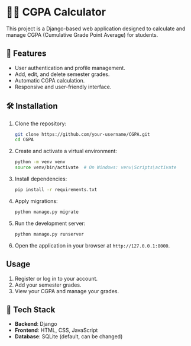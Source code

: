 # 🧑‍🎓 CGPA Calculator
This project is a Django-based web application designed to calculate and manage CGPA (Cumulative Grade Point Average) for students.

## 🚀 Features

- User authentication and profile management.
- Add, edit, and delete semester grades.
- Automatic CGPA calculation.
- Responsive and user-friendly interface.

## 🛠️ Installation

1. Clone the repository:
    ```bash
    git clone https://github.com/your-username/CGPA.git
    cd CGPA
    ```

2. Create and activate a virtual environment:
    ```bash
    python -m venv venv
    source venv/bin/activate  # On Windows: venv\Scripts\activate
    ```

3. Install dependencies:
    ```bash
    pip install -r requirements.txt
    ```

4. Apply migrations:
    ```bash
    python manage.py migrate
    ```

5. Run the development server:
    ```bash
    python manage.py runserver
    ```

6. Open the application in your browser at `http://127.0.0.1:8000`.

## Usage

1. Register or log in to your account.
2. Add your semester grades.
3. View your CGPA and manage your grades.

## 🧩 Tech Stack

- **Backend**: Django
- **Frontend**: HTML, CSS, JavaScript
- **Database**: SQLite (default, can be changed)
